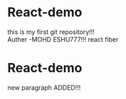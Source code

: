 # React-demo 
this is my first git repository!!!
<br>
Auther -MOHD ESHU777!!!
react fiber
# React-demo
new paragraph ADDED!!!

